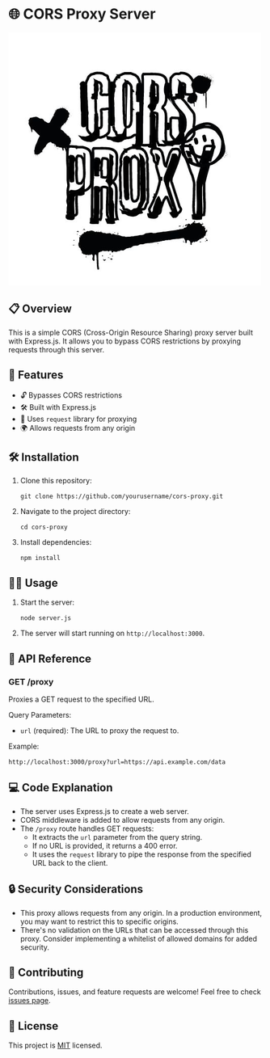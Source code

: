 # 🌐 CORS Proxy Server
![Logo](/logo.jpg "Logo CORS Proxy")

## 📋 Overview

This is a simple CORS (Cross-Origin Resource Sharing) proxy server built with Express.js. It allows you to bypass CORS restrictions by proxying requests through this server.

## 🚀 Features

- 🔓 Bypasses CORS restrictions
- 🛠 Built with Express.js
- 🔄 Uses `request` library for proxying
- 🌍 Allows requests from any origin

## 🛠 Installation

1. Clone this repository:
   ```
   git clone https://github.com/yourusername/cors-proxy.git
   ```

2. Navigate to the project directory:
   ```
   cd cors-proxy
   ```

3. Install dependencies:
   ```
   npm install
   ```

## 🏃‍♂️ Usage

1. Start the server:
   ```
   node server.js
   ```

2. The server will start running on `http://localhost:3000`.

## 📖 API Reference

### GET /proxy

Proxies a GET request to the specified URL.

Query Parameters:
- `url` (required): The URL to proxy the request to.

Example:
```
http://localhost:3000/proxy?url=https://api.example.com/data
```

## 💻 Code Explanation

- The server uses Express.js to create a web server.
- CORS middleware is added to allow requests from any origin.
- The `/proxy` route handles GET requests:
  - It extracts the `url` parameter from the query string.
  - If no URL is provided, it returns a 400 error.
  - It uses the `request` library to pipe the response from the specified URL back to the client.

## 🔒 Security Considerations

- This proxy allows requests from any origin. In a production environment, you may want to restrict this to specific origins.
- There's no validation on the URLs that can be accessed through this proxy. Consider implementing a whitelist of allowed domains for added security.

## 🤝 Contributing

Contributions, issues, and feature requests are welcome! Feel free to check [issues page](https://github.com/yourusername/cors-proxy/issues).

## 📄 License

This project is [MIT](https://choosealicense.com/licenses/mit/) licensed.